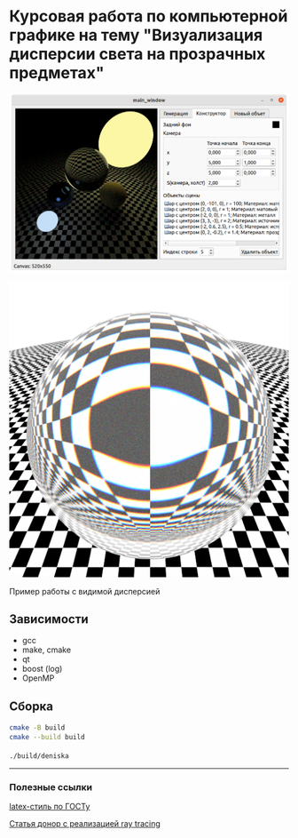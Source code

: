 # Курсовая работа по компьютерной графике на тему "Визуализация дисперсии света на прозрачных предметах"

![Пример работы с видимой дисперсией](./docs/rpz/src/inc/img/ui.png)

![Пример работы с видимой дисперсией](./docs/rpz/src/inc/img/exp_01.png)

Пример работы с видимой дисперсией

## Зависимости

- gcc
- make, cmake
- qt
- boost (log)
- OpenMP

## Сборка

```bash
cmake -B build
cmake --build build

./build/deniska
```

---

### Полезные ссылки

[latex-стиль по ГОСТу](https://github.com/Orianti/bmstu-latex-class)

[Статья донор с реализацией ray tracing](https://raytracing.github.io/)
